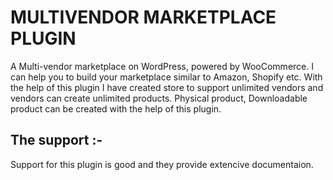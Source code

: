 # MULTIVENDOR MARKETPLACE PLUGIN
 A Multi-vendor marketplace on WordPress, powered by WooCommerce. I can help you to build your marketplace similar to Amazon, Shopify  etc. With the help of this plugin I have created store to support unlimited vendors and vendors can create unlimited products.
Physical product, Downloadable product can be created with the help of this plugin.

## The support :-
Support for this plugin is good and they provide extencive documentaion. 
